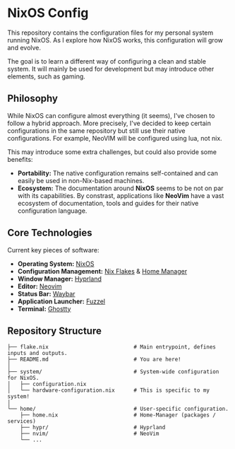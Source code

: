 # NixOS Config

This repository contains the configuration files for my personal system running NixOS.
As I explore how NixOS works, this configuration will grow and evolve.

The goal is to learn a different way of configuring a clean and stable system.
It will mainly be used for development but may introduce other elements, such as gaming.

## Philosophy

While NixOS can configure almost everything (it seems), I've chosen to follow a hybrid approach. 
More precisely, I've decided to keep certain configurations in the same repository 
but still use their native configurations. For example, NeoVIM will be configured using lua, not nix.

This may introduce some extra challenges, but could also provide some benefits:
* **Portability:** The native configuration remains self-contained and can easily be used in non-Nix-based machines.
* **Ecosystem:** The documentation around **NixOS** seems to be not on par with its capabilities. 
By constrast, applications like **NeoVim** have a vast ecosystem of documentation, 
tools and guides for their native configuration language.

## Core Technologies

Current key pieces of software:

* **Operating System:** [NixOS](https://nixos.org/)
* **Configuration Management:** [Nix Flakes](https://nixos.wiki/wiki/Flakes) & [Home Manager](https://nix-community.github.io/home-manager/)
* **Window Manager:** [Hyprland](https://hypr.land/)
* **Editor:** [Neovim](https://neovim.io/)
* **Status Bar:** [Waybar](https://github.com/Alexays/Waybar)
* **Application Launcher:** [Fuzzel](https://codeberg.org/dnkl/fuzzel)
* **Terminal:** [Ghostty](https://github.com/mitchellh/ghostty)

## Repository Structure

    ├── flake.nix                           # Main entrypoint, defines inputs and outputs.
    ├── README.md                           # You are here!
    │
    ├── system/                             # System-wide configuration for NixOS.
    │   ├── configuration.nix
    │   └── hardware-configuration.nix      # This is specific to my system!
    │
    └── home/                               # User-specific configuration.
        ├── home.nix                        # Home-Manager (packages / services)
        ├── hypr/                           # Hyprland
        ├── nvim/                           # NeoVim
        └── ...

